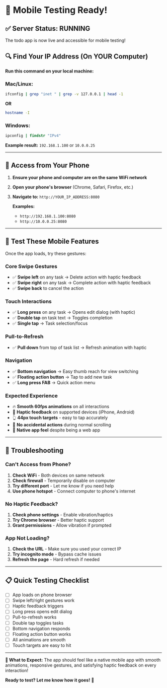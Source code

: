 # 🎉 Mobile Testing Ready!

## ✅ Server Status: RUNNING
The todo app is now live and accessible for mobile testing!

## 🔍 Find Your IP Address (On YOUR Computer)

**Run this command on your local machine:**

### Mac/Linux:
```bash
ifconfig | grep "inet " | grep -v 127.0.0.1 | head -1
```
**OR**
```bash
hostname -I
```

### Windows:
```cmd
ipconfig | findstr "IPv4"
```

**Example result:** `192.168.1.100` or `10.0.0.25`

---

## 📱 Access from Your Phone

1. **Ensure your phone and computer are on the same WiFi network**
2. **Open your phone's browser** (Chrome, Safari, Firefox, etc.)
3. **Navigate to:** `http://YOUR_IP_ADDRESS:8080`
   
   **Examples:**
   - `http://192.168.1.100:8080`
   - `http://10.0.0.25:8080`

---

## 🚀 Test These Mobile Features

Once the app loads, try these gestures:

### Core Swipe Gestures
- ✅ **Swipe left** on any task → Delete action with haptic feedback
- ✅ **Swipe right** on any task → Complete action with haptic feedback
- ✅ **Swipe back** to cancel the action

### Touch Interactions  
- ✅ **Long press** on any task → Opens edit dialog (with haptic)
- ✅ **Double tap** on task text → Toggles completion
- ✅ **Single tap** → Task selection/focus

### Pull-to-Refresh
- ✅ **Pull down** from top of task list → Refresh animation with haptic

### Navigation
- ✅ **Bottom navigation** → Easy thumb reach for view switching
- ✅ **Floating action button** → Tap to add new task
- ✅ **Long press FAB** → Quick action menu

### Expected Experience
- 🔥 **Smooth 60fps animations** on all interactions
- 📳 **Haptic feedback** on supported devices (iPhone, Android)
- 👆 **44px touch targets** - easy to tap accurately
- 🎯 **No accidental actions** during normal scrolling
- 📱 **Native app feel** despite being a web app

---

## 🔧 Troubleshooting

### Can't Access from Phone?
1. **Check WiFi** - Both devices on same network
2. **Check firewall** - Temporarily disable on computer
3. **Try different port** - Let me know if you need help
4. **Use phone hotspot** - Connect computer to phone's internet

### No Haptic Feedback?
1. **Check phone settings** - Enable vibration/haptics
2. **Try Chrome browser** - Better haptic support
3. **Grant permissions** - Allow vibration if prompted

### App Not Loading?
1. **Check the URL** - Make sure you used your correct IP
2. **Try incognito mode** - Bypass cache issues
3. **Refresh the page** - Hard refresh if needed

---

## 📋 Quick Testing Checklist

- [ ] App loads on phone browser
- [ ] Swipe left/right gestures work
- [ ] Haptic feedback triggers
- [ ] Long press opens edit dialog
- [ ] Pull-to-refresh works
- [ ] Double tap toggles tasks
- [ ] Bottom navigation responds
- [ ] Floating action button works
- [ ] All animations are smooth
- [ ] Touch targets are easy to hit

---

**🎯 What to Expect:** The app should feel like a native mobile app with smooth animations, responsive gestures, and satisfying haptic feedback on every interaction!

**Ready to test? Let me know how it goes!** 🚀